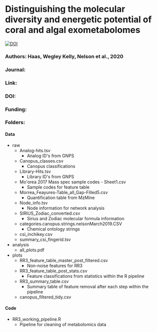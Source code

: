 # Distinguishing the molecular diversity and energetic potential of coral and algal exometabolomes
[![DOI](https://zenodo.org/badge/226176710.svg)](https://zenodo.org/badge/latestdoi/226176710)

### Authors: Haas, Wegley Kelly, Nelson et al., 2020

### Journal: 
### Link: 
### DOI: 

### Funding:


### Folders:
#### Data
- raw
   - Analog-hits.tsv
      - Analog ID's from GNPS
   - Canopus_classes.csv
      - Canopus classifications
   - Library-Hits.tsv
      - Library ID's from GNPS
   - Mo'orea 2017 Mass spec sample codes - Sheet1.csv
      - Sample codes for feature table
   - Morrea_Feayures-Table_all_Gap-Filled5.csv
      - Quantification table from MzMine
   - Node_info.tsv
      - Node information for network analysis
   - SIRIUS_Zodiac_converted.csv
      - Sirius and Zodiac molecular formula information
   - categories.canopus.strings.nelsonMarch2019.CSV
      - Chemical ontology strings 
   - csi_inchikey.csv
   - summary_csi_fingerid.tsv
- analysis
   - all_plots.pdf
- plots
   - RR3_feature_table_master_post_filtered.csv
      - Non-noise features for RR3
   - RR3_feature_table_post_stats.csv 
      - Feature classifications from statistics within the R pipeline
   - RR3_summary_table.csv
      - Summary table of feature removal after each step within the pipeline
   - canopus_filtered_tidy.csv
   
#### Code
- RR3_working_pipeline.R
   - Pipeline for cleaning of metabolomics data


